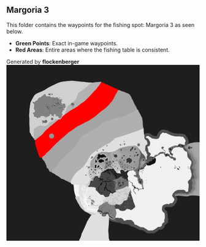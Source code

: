 ## Margoria 3
This folder contains the waypoints for the fishing spot: Margoria 3 as seen below.

- **Green Points**: Exact in-game waypoints.
- **Red Areas**: Entire areas where the fishing table is consistent.

Generated by **flockenberger**
![Margoria 3](./Preview.png?raw=true "Margoria 3")